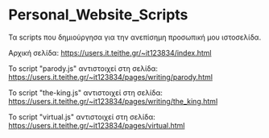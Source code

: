 # Personal_Website_Scripts
Τα scripts που δημιούργησα για την ανεπίσημη προσωπική μου ιστοσελίδα.

Αρχική σελίδα: https://users.it.teithe.gr/~it123834/index.html

Το script "parody.js" αντιστοιχεί στη σελίδα: https://users.it.teithe.gr/~it123834/pages/writing/parody.html

Το script "the-king.js" αντιστοιχεί στη σελίδα: https://users.it.teithe.gr/~it123834/pages/writing/the_king.html

Το script "virtual.js" αντιστοιχεί στη σελίδα: https://users.it.teithe.gr/~it123834/pages/virtual.html
